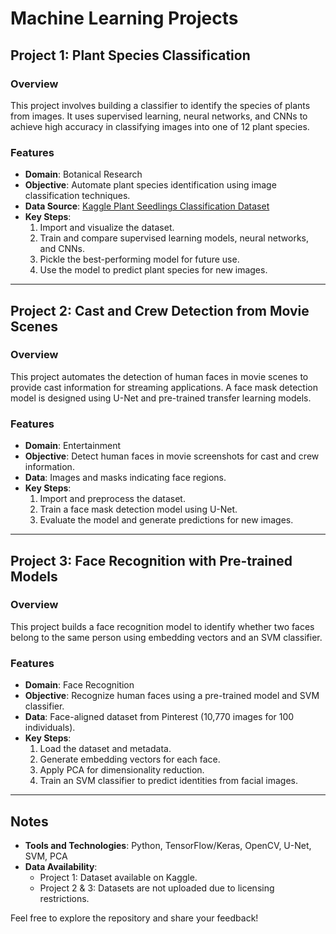 # Machine Learning Projects

## Project 1: Plant Species Classification

### Overview
This project involves building a classifier to identify the species of plants from images. It uses supervised learning, neural networks, and CNNs to achieve high accuracy in classifying images into one of 12 plant species.

### Features
- **Domain**: Botanical Research
- **Objective**: Automate plant species identification using image classification techniques.
- **Data Source**: [Kaggle Plant Seedlings Classification Dataset](https://www.kaggle.com/c/plant-seedlings-classification/data)
- **Key Steps**:
  1. Import and visualize the dataset.
  2. Train and compare supervised learning models, neural networks, and CNNs.
  3. Pickle the best-performing model for future use.
  4. Use the model to predict plant species for new images.

---

## Project 2: Cast and Crew Detection from Movie Scenes

### Overview
This project automates the detection of human faces in movie scenes to provide cast information for streaming applications. A face mask detection model is designed using U-Net and pre-trained transfer learning models.

### Features
- **Domain**: Entertainment
- **Objective**: Detect human faces in movie screenshots for cast and crew information.
- **Data**: Images and masks indicating face regions.
- **Key Steps**:
  1. Import and preprocess the dataset.
  2. Train a face mask detection model using U-Net.
  3. Evaluate the model and generate predictions for new images.

---

## Project 3: Face Recognition with Pre-trained Models

### Overview
This project builds a face recognition model to identify whether two faces belong to the same person using embedding vectors and an SVM classifier.

### Features
- **Domain**: Face Recognition
- **Objective**: Recognize human faces using a pre-trained model and SVM classifier.
- **Data**: Face-aligned dataset from Pinterest (10,770 images for 100 individuals).
- **Key Steps**:
  1. Load the dataset and metadata.
  2. Generate embedding vectors for each face.
  3. Apply PCA for dimensionality reduction.
  4. Train an SVM classifier to predict identities from facial images.

---

## Notes
- **Tools and Technologies**: Python, TensorFlow/Keras, OpenCV, U-Net, SVM, PCA
- **Data Availability**:
  - Project 1: Dataset available on Kaggle.
  - Project 2 & 3: Datasets are not uploaded due to licensing restrictions.

Feel free to explore the repository and share your feedback!

